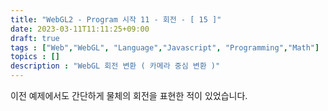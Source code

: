 ```yaml
---
title: "WebGL2 - Program 시작 11 - 회전 - [ 15 ]"
date: 2023-03-11T11:11:25+09:00
draft: true
tags : ["Web","WebGL", "Language","Javascript", "Programming","Math"]
topics : []
description : "WebGL 회전 변환 ( 카메라 중심 변환 )"
---
```


   이전 예제에서도 간단하게 물체의 회전을 표현한 적이 있었습니다.  

